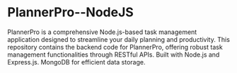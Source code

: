 # PlannerPro--NodeJS
PlannerPro is a comprehensive Node.js-based task management application designed to streamline your daily planning and productivity. This repository contains the backend code for PlannerPro, offering robust task management functionalities through RESTful APIs. Built with Node.js and Express.js. MongoDB for efficient data storage.
